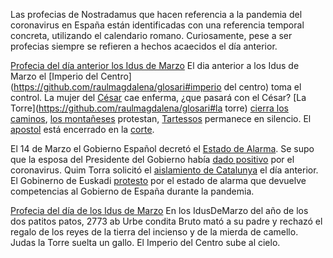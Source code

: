 Las profecias de Nostradamus que hacen referencia a la pandemia del coronavirus en España están identificadas con una referencia temporal concreta, utilizando el calendario romano. Curiosamente, pese a ser profecias siempre se refieren a hechos acaecidos el día anterior.

[Profecia del día anterior los Idus de Marzo](https://twitter.com/CronicaPestorum/status/1239107878788661248)
El dia anterior a los Idus de Marzo
el [Imperio del Centro](https://github.com/raulmagdalena/glosari#imperio del centro) toma el control.
La mujer del [César](https://github.com/raulmagdalena/glosari#cesar) cae enferma, ¿que pasará con el César?
[La Torre](https://github.com/raulmagdalena/glosari#la torre) [cierra los caminos](https://github.com/raulmagdalena/glosari#caminos), [los montañeses](https://github.com/raulmagdalena/glosari#montañeses) protestan, [Tartessos](https://github.com/raulmagdalena/glosari#tartessos) permanece en silencio.
El [apostol](https://github.com/raulmagdalena/glosari#apostol) está encerrado en la [corte](https://github.com/raulmagdalena/glosari#corte).

El 14 de Marzo el Gobierno Español decretó el [Estado de Alarma](https://www.boe.es/diario_boe/txt.php?id=BOE-A-2020-3692).
Se supo que la esposa del Presidente del Gobierno había [dado positivo](https://www.boe.es/diario_boe/txt.php?id=BOE-A-2020-3692) por el coronavirus.
Quim Torra solicitó el [aislamiento de Catalunya](https://elpais.com/espana/catalunya/2020-03-13/la-generalitat-pide-el-cierre-total-de-cataluna-por-el-coronavirus.html) el día anterior.
El Gobinerno de Euskadi [protesto](https://www.eldiario.es/catalunya/politica/Govern-permitira-Gobierno-competencias-Alarma_0_1005799843.html) por el estado de alarma que devuelve competencias al Gobierno de España durante la pandemia.

[Profecia del día de los Idus de Marzo](https://twitter.com/CronicaPestorum/status/1239463090976165888)
En los IdusDeMarzo del año de los dos patitos patos, 2773 ab Urbe condita
Bruto mató a su padre y rechazó
el regalo de los reyes de la tierra del incienso
y de la mierda de camello.
Judas la Torre suelta un gallo.
El Imperio del Centro sube al cielo.
